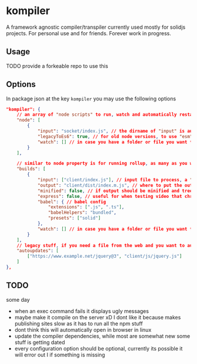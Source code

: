 # kompiler

A framework agnostic compiler/transpiler currently used mostly for solidjs projects. For personal use and for friends. Forever work in progress.

## Usage

TODO provide a forkeable repo to use this

## Options

In package json at the key `kompiler` you may use the following options

```json
"kompiler": {
    // an array of "node scripts" to run, watch and automatically restart
    "node": [
        {
            "input": "socket/index.js", // the dirname of "input" is automatically watched for restarting the node script
            "legacyToEs6": true, // for old node versions, to use "esm" (require vs imports)
            "watch": [] // in case you have a folder or file you want to watch that is outside "input" folder to restart the script. Useful for developing npm packages using "npm link"
        }
    ],

    // similar to node property is for running rollup, as many as you want
    "builds": [
        {
            "input": ["client/index.js"], // input file to process, a "static file server" is fired on this folder
            "output": "client/dist/index.m.js", // where to put the output
            "minified": false, // if output should be minified and treeshaked
            "express": false, // useful for when testing video that chrome does 206 requests, express is slow the compiler use a faster server but doesnt support 206
            "babel": { // babel config
                "extensions": [".js", ".ts"],
                "babelHelpers": "bundled",
                "presets": ["solid"]
            },
            "watch": [] // in case you have a folder or file you want to watch that is outside "input" folder. Useful for developing npm packages using "npm link". It will trigger a rebuild and possible an update on the browser if anything changes
        }
    ],
    // legacy stuff, if you need a file from the web and you want to automatically update it this will do it. It checks at most 1 time per day and only if the compiler is running
    "autoupdates": [
        ["https://www.example.net/jquery@3", "client/js/jquery.js"]
    ]
},
```

## TODO

some day

- when an exec command fails it displays ugly messages
- maybe make it compile on the server xD I dont like it because makes publishing sites slow as it has to run all the npm stuff
- dont think this will automatically open in browser in linux
- update the compiler dependencies, while most are somewhat new some stuff is getting dated
- every configuration option should be optional, currently its possible it will error out I if something is missing
